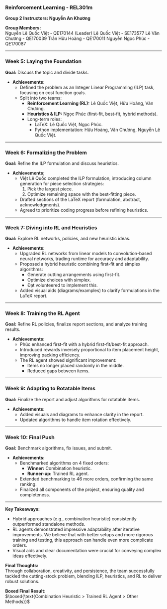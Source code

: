 ### Reinforcement Learning - REL301m  
**Group 2**
**Instructors: Nguyễn An Khương**  

**Group Members:**  
Nguyễn Lê Quốc Việt - QE170144 (Leader)
Lê Quốc Việt - SE173577 
Lê Văn Chương - QE170039 
Trần Hữu Hoàng - QE170011 
Nguyễn Ngọc Phúc - QE170087

---

### **Week 5: Laying the Foundation**  
**Goal:** Discuss the topic and divide tasks.  
- **Achievements:**  
  - Defined the problem as an Integer Linear Programming (ILP) task, focusing on cost function goals.  
  - Split into two teams:  
    - **Reinforcement Learning (RL):** Lê Quốc Việt, Hữu Hoàng, Văn Chương.  
    - **Heuristics & ILP:** Ngọc Phúc (first-fit, best-fit, hybrid methods).  
    - Long-term roles:  
      - LaTeX: Lê Quốc Việt, Ngọc Phúc.  
      - Python implementation: Hữu Hoàng, Văn Chương, Nguyễn Lê Quốc Việt.  

---

### **Week 6: Formalizing the Problem**  
**Goal:** Refine the ILP formulation and discuss heuristics.  
- **Achievements:**  
  - Việt Lê Quốc completed the ILP formulation, introducing column generation for piece selection strategies:  
    1. Pick the largest piece.  
    2. Optimize remaining space with the best-fitting piece.  
  - Drafted sections of the LaTeX report (formulation, abstract, acknowledgments).  
  - Agreed to prioritize coding progress before refining heuristics.  

---

### **Week 7: Diving into RL and Heuristics**  
**Goal:** Explore RL networks, policies, and new heuristic ideas.  
- **Achievements:**  
  - Upgraded RL networks from linear models to convolution-based neural networks, trading runtime for accuracy and adaptability.  
  - Proposed a hybrid heuristic combining first-fit and simplex algorithms:  
    - Generate cutting arrangements using first-fit.  
    - Optimize choices with simplex.  
    - Đạt volunteered to implement this.  
  - Added visual aids (diagrams/examples) to clarify formulations in the LaTeX report.  

---

### **Week 8: Training the RL Agent**  
**Goal:** Refine RL policies, finalize report sections, and analyze training results.  
- **Achievements:**  
  - Phúc enhanced first-fit with a hybrid first-fit/best-fit approach.  
  - Introduced rewards inversely proportional to item placement height, improving packing efficiency.  
  - The RL agent showed significant improvement:  
    - Items no longer placed randomly in the middle.  
    - Reduced gaps between items.  

---

### **Week 9: Adapting to Rotatable Items**  
**Goal:** Finalize the report and adjust algorithms for rotatable items.  
- **Achievements:**  
  - Added visuals and diagrams to enhance clarity in the report.  
  - Updated algorithms to handle item rotation effectively.  

---

### **Week 10: Final Push**  
**Goal:** Benchmark algorithms, fix issues, and submit.  
- **Achievements:**  
  - Benchmarked algorithms on 4 fixed orders:  
    - **Winner:** Combination heuristic.  
    - **Runner-up:** Trained RL agent.  
  - Extended benchmarking to 46 more orders, confirming the same ranking.  
  - Finalized all components of the project, ensuring quality and completeness.  

---

**Key Takeaways:**  
- Hybrid approaches (e.g., combination heuristic) consistently outperformed standalone methods.  
- RL agents demonstrated impressive adaptability after iterative improvements. We believe that with better setups and more rigorous training and testing, this approach can handle even more complicate orders. 
- Visual aids and clear documentation were crucial for conveying complex ideas effectively.  

**Final Thoughts:**  
Through collaboration, creativity, and persistence, the team successfully tackled the cutting-stock problem, blending ILP, heuristics, and RL to deliver robust solutions.  

**Boxed Final Result:**  
$\boxed{\text{Combination Heuristic > Trained RL Agent > Other Methods}}$